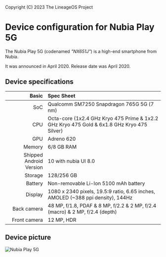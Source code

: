 Copyright (C) 2023 The LineageOS Project

Device configuration for Nubia Play 5G
=============================================

The Nubia Play 5G (codenamed _"NX651J"_) is a high-end smartphone from Nubia.

It was announced in April 2020. Release date was April 2020.

## Device specifications

Basic   | Spec Sheet
-------:|:-------------------------
SoC     | Qualcomm SM7250 Snapdragon 765G 5G (7 nm)
CPU     | Octa-core (1x2.4 GHz Kryo 475 Prime & 1x2.2 GHz Kryo 475 Gold & 6x1.8 GHz Kryo 475 Silver)
GPU     | Adreno 620
Memory  | 6/8 GB RAM
Shipped Android Version | 10 with nubia UI 8.0
Storage | 128/256 GB
Battery | Non-removable Li-Ion 5100 mAh battery
Display | 1080 x 2340 pixels, 19.5:9 ratio, 6.65 inches, AMOLED (~388 ppi density), 144Hz 
Back camera  | 48 MP, f/1.8, PDAF & 8 MP, f/2.2 & 2 MP, f/2.4 (macro) & 2 MP, f/2.4 (depth)
Front camera | 12 MP, HDR

## Device picture

![Nubia Play 5G](https://www.gamegadget.jp/data/gamegadget/product/20200501_a66ae1.jpg "Nubia Play 5G")
